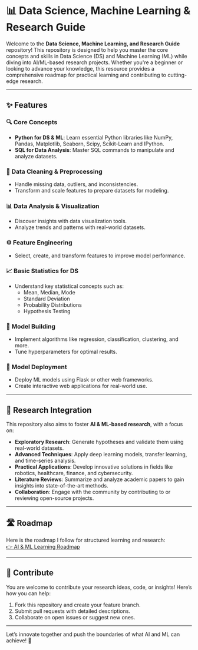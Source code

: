 # 📊 Data Science, Machine Learning & Research Guide

Welcome to the **Data Science, Machine Learning, and Research Guide** repository! This repository is designed to help you master the core concepts and skills in Data Science (DS) and Machine Learning (ML) while diving into AI/ML-based research projects. Whether you're a beginner or looking to advance your knowledge, this resource provides a comprehensive roadmap for practical learning and contributing to cutting-edge research.

---

## ✨ Features

### 🔍 **Core Concepts**

- **Python for DS & ML**: Learn essential Python libraries like NumPy, Pandas, Matplotlib, Seaborn, Scipy, Scikit-Learn and IPython.
- **SQL for Data Analysis**: Master SQL commands to manipulate and analyze datasets.

### 🧹 **Data Cleaning & Preprocessing**

- Handle missing data, outliers, and inconsistencies.
- Transform and scale features to prepare datasets for modeling.

### 📊 **Data Analysis & Visualization**

- Discover insights with data visualization tools.
- Analyze trends and patterns with real-world datasets.

### ⚙️ **Feature Engineering**

- Select, create, and transform features to improve model performance.

### 📈 **Basic Statistics for DS**

- Understand key statistical concepts such as:
  - Mean, Median, Mode
  - Standard Deviation
  - Probability Distributions
  - Hypothesis Testing

### 🤖 **Model Building**

- Implement algorithms like regression, classification, clustering, and more.
- Tune hyperparameters for optimal results.

### 🚀 **Model Deployment**

- Deploy ML models using Flask or other web frameworks.
- Create interactive web applications for real-world use.

---

## 🔬 **Research Integration**

This repository also aims to foster **AI & ML-based research**, with a focus on:

- **Exploratory Research**: Generate hypotheses and validate them using real-world datasets.
- **Advanced Techniques**: Apply deep learning models, transfer learning, and time-series analysis.
- **Practical Applications**: Develop innovative solutions in fields like robotics, healthcare, finance, and cybersecurity.
- **Literature Reviews**: Summarize and analyze academic papers to gain insights into state-of-the-art methods.
- **Collaboration**: Engage with the community by contributing to or reviewing open-source projects.

---

## 🛣️ Roadmap

Here is the roadmap I follow for structured learning and research:  
[👉 AI & ML Learning Roadmap](https://docs.google.com/document/d/19ra-1QJEQRY4giwjMDTNCmXQSaUOBqJHvPm9qrTm5kU/edit?usp=sharing)

---

## 🎯 **Contribute**

You are welcome to contribute your research ideas, code, or insights! Here’s how you can help:

1. Fork this repository and create your feature branch.
2. Submit pull requests with detailed descriptions.
3. Collaborate on open issues or suggest new ones.

---

Let’s innovate together and push the boundaries of what AI and ML can achieve! 🚀
